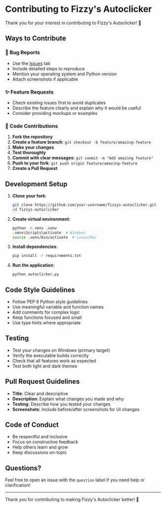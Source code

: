 # Contributing to Fizzy's Autoclicker

Thank you for your interest in contributing to Fizzy's Autoclicker! 🎉

## Ways to Contribute

### 🐛 Bug Reports
- Use the [Issues](https://github.com/your-username/fizzys-autoclicker/issues) tab
- Include detailed steps to reproduce
- Mention your operating system and Python version
- Attach screenshots if applicable

### ✨ Feature Requests
- Check existing issues first to avoid duplicates
- Describe the feature clearly and explain why it would be useful
- Consider providing mockups or examples

### 🔧 Code Contributions
1. **Fork the repository**
2. **Create a feature branch**: `git checkout -b feature/amazing-feature`
3. **Make your changes**
4. **Test thoroughly**
5. **Commit with clear messages**: `git commit -m "Add amazing feature"`
6. **Push to your fork**: `git push origin feature/amazing-feature`
7. **Create a Pull Request**

## Development Setup

1. **Clone your fork**:
   ```bash
   git clone https://github.com/your-username/fizzys-autoclicker.git
   cd fizzys-autoclicker
   ```

2. **Create virtual environment**:
   ```bash
   python -m venv .venv
   .venv\Scripts\activate  # Windows
   source .venv/bin/activate  # Linux/Mac
   ```

3. **Install dependencies**:
   ```bash
   pip install -r requirements.txt
   ```

4. **Run the application**:
   ```bash
   python autoclicker.py
   ```

## Code Style Guidelines

- Follow PEP 8 Python style guidelines
- Use meaningful variable and function names
- Add comments for complex logic
- Keep functions focused and small
- Use type hints where appropriate

## Testing

- Test your changes on Windows (primary target)
- Verify the executable builds correctly
- Check that all features work as expected
- Test both light and dark themes

## Pull Request Guidelines

- **Title**: Clear and descriptive
- **Description**: Explain what changes you made and why
- **Testing**: Describe how you tested your changes
- **Screenshots**: Include before/after screenshots for UI changes

## Code of Conduct

- Be respectful and inclusive
- Focus on constructive feedback
- Help others learn and grow
- Keep discussions on-topic

## Questions?

Feel free to open an issue with the `question` label if you need help or clarification!

---

Thank you for contributing to making Fizzy's Autoclicker better! 🚀
